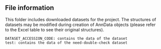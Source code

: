 ## File information

This folder includes downloaded datasets for the project. The structures of datasets may be modified during creation of AnnData objects (please refer to the Excel table to see their original structures).

```
DATASET_ACCESSION_CODE: contains the data of the dataset 
test: contains the data of the need-double-check dataset 
```
